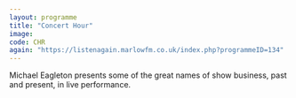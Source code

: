```yaml
---
layout: programme
title: "Concert Hour"
image: 
code: CHR
again: "https://listenagain.marlowfm.co.uk/index.php?programmeID=134"
---
```

Michael Eagleton presents some of the great names of show business, past and present, in live performance. 